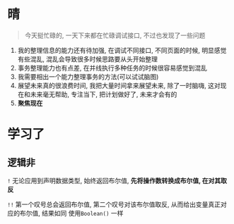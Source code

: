 # 晴

> 今天挺忙碌的, 一天下来都在忙碌调试接口, 不过也发现了一些问题

1. 我的整理信息的能力还有待加强, 在调试不同接口, 不同页面的时候, 明显感觉有些混乱, 混乱会导致很多时候思路要从头开始整理
2. 事务整理能力也有点差, 在并线执行多种任务的时候很容易感觉到混乱
3. 我需要相出一个能力整理事务的方法(可以试试脑图)
4. 展望未来真的很浪费时间, 我把大量时间拿来展望未来, 除了一时脑嗨, 这对现在和未来毫无帮助, 专注当下, 把计划做好了, 未来才会有的
5. **聚焦现在**

# 学习了

## 逻辑非

`!` 无论应用到声明数据类型, 始终返回布尔值, **先将操作数转换成布尔值, 在对其取反**

`!!` 第一个叹号总会返回布尔值, 第二个叹号对该布尔值取反, 从而给出变量真正对应的布尔值, 结果如同 使用`Boolean()` 一样

